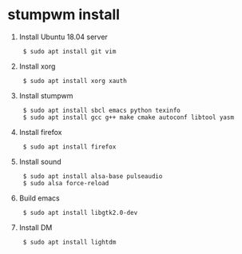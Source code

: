 stumpwm install
===============

1. Install Ubuntu 18.04 server

        $ sudo apt install git vim

2. Install xorg
    
        $ sudo apt install xorg xauth

3. Install stumpwm

        $ sudo apt install sbcl emacs python texinfo
        $ sudo apt install gcc g++ make cmake autoconf libtool yasm
        
4. Install firefox

        $ sudo apt install firefox
        
5. Install sound

        $ sudo apt install alsa-base pulseaudio
        $ sudo alsa force-reload

6. Build emacs

        $ sudo apt install libgtk2.0-dev
        
7. Install DM

        $ sudo apt install lightdm
        
        
